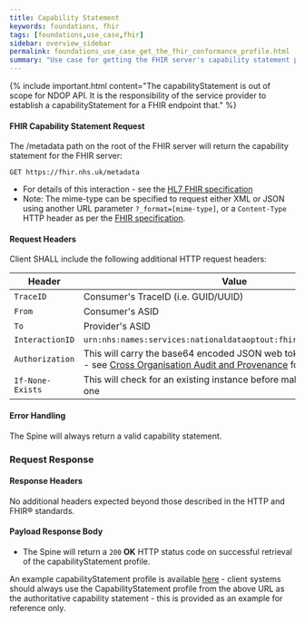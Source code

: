 ```yaml
---
title: Capability Statement
keywords: foundations, fhir
tags: [foundations,use_case,fhir]
sidebar: overview_sidebar
permalink: foundations_use_case_get_the_fhir_conformance_profile.html
summary: "Use case for getting the FHIR server's capability statement profile."
---
```


{% include important.html content="The capabilityStatement is out of scope for NDOP API. It is the responsibility of the service provider to establish a capabilityStatement for a FHIR endpoint that." %}


#### FHIR Capability Statement Request ####

The /metadata path on the root of the FHIR server will return the capability statement for the FHIR server:

```http
GET https://fhir.nhs.uk/metadata
```
- For details of this interaction - see the [HL7 FHIR specification](https://www.hl7.org/fhir/http.html#capabilities)
- Note: The mime-type can be specified to request either XML or JSON using another URL parameter `?_format=[mime-type]`, or a `Content-Type` HTTP header as per the [FHIR specification](https://www.hl7.org/fhir/http.html#mime-type).


#### Request Headers ####

Client SHALL include the following additional HTTP request headers:

| Header               | Value |
|----------------------|-------|
| `TraceID`        | Consumer's TraceID (i.e. GUID/UUID) |
| `From`           | Consumer's ASID |
| `To`             | Provider's ASID |
| `InteractionID`  | `urn:nhs:names:services:nationaldataoptout:fhir:rest:read:metadata`|
| `Authorization`      | This will carry the base64 encoded JSON web token required for audit - see [Cross Organisation Audit and Provenance](https://nhsconnect.github.io/FHIR-NOO-API/development_security_jwt.html) for details. |
| `If-None-Exists` | This will check for an existing instance before making creating a new one |


#### Error Handling ####

The Spine will always return a valid capability statement.

### Request Response ###

#### Response Headers ####

No additional headers expected beyond those described in the HTTP and FHIR&reg; standards.

#### Payload Response Body ####

- The Spine will return a `200` **OK** HTTP status code on successful retrieval of the capabilityStatement profile.

An example capabilityStatement profile is available [here](https://nhsconnect.github.io/FHIR-NOO-API/Examples/NDOP-CapabilityStatement-Example-1.xml) - client systems should always use the CapabilityStatement profile from the above URL as the authoritative capability statement - this is provided as an example for reference only.

